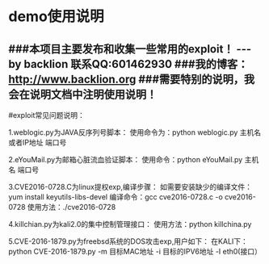 # demo使用说明
###本项目主要发布和收集一些常用的exploit！ ---by backlion  联系QQ:601462930
###我的博客：http://www.backlion.org
###需要特别的说明，我会在说明文档中注明使用说明！
-------------------------------------------------------------
#exploit常见问题说明：


1.weblogic.py为JAVA反序列号脚本：
使用命令为：python  weblogic.py  主机名或者IP地址   端口号


2.eYouMail.py为邮箱心脏流血验证脚本：
使用命令：python eYouMail.py  主机名  端口号


3.CVE2016-0728.C为linux提权exp,编译步骤：
如需要安装缺少的编译文件：yum install keyutils-libs-devel
编译命令：gcc cve2016-0728.c -o  cve2016-0728
使用方法：./cve2016-0728


4.killchian.py为kali2.0的集中控制管理接口：
使用方法：python killchina.py


5.CVE-2016-1879.py为freebsd系统的DOS攻击exp,用户如下：
在KALI下：python CVE-2016-1879.py  -m 目标MAC地址 -i 目标的IPV6地址  -I eth0(接口）

